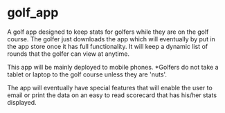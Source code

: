 golf_app
========

A golf app designed to keep stats for golfers while they are on the golf course. 
The golfer just downloads the app which will eventually by put in the app store once it has full functionality.
It will keep a dynamic list of rounds that the golfer can view at anytime.

This app will be mainly deployed to mobile phones.
*Golfers do not take a tablet or laptop to the golf course unless they are 'nuts'.

The app will eventually have special features that will enable the user to email or
print the data on an easy to read scorecard that has his/her stats displayed.
